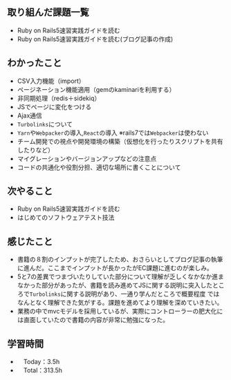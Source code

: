 ## 取り組んだ課題一覧
- Ruby on Rails5速習実践ガイドを読む
- Ruby on Rails5速習実践ガイドを読む(ブログ記事の作成)

## わかったこと 
- CSV入力機能（import）
- ページネーション機能適用（gemのkaminariを利用する）
- 非同期処理（redis＋sidekiq）
- JSでページに変化をつける
- Ajax通信
- `Turbolinks`について
- `Yarn`や`Webpacker`の導入,`React`の導入 ※rails7では`Webpacker`は使わない
- チーム開発での視点や開発環境の構築（仮想化を行ったりスクリプトを共有したりなど）
- マイグレーションやバージョンアップなどの注意点
- コードの共通化や役割分担、適切な場所に書くことについて

## 次やること
- Ruby on Rails5速習実践ガイドを読む
- はじめてのソフトウェアテスト技法

## 感じたこと
- 書籍の８割のインプットが完了したため、おさらいとしてブログ記事の執筆に進んだ。ここまでインプットが長かったがEC課題に進むのが楽しみ。
- 5と7の差異でつまづいたりしていた部分について理解が乏しくなかなか進まなかった部分があったが、書籍を読み進めてJSに関する説明に突入したところで`Turbolinks`に関する説明があり、一通り学んだところで概要程度
ではなんとなく理解できた気がする。課題を進めてより理解を深めていきたい。
- 業務の中でmvcモデルを採用しているが、実際にコントローラーの肥大化には直面していたので書籍の内容が非常に勉強になった。

## 学習時間
- 　Today：3.5h
- 　Total：313.5h